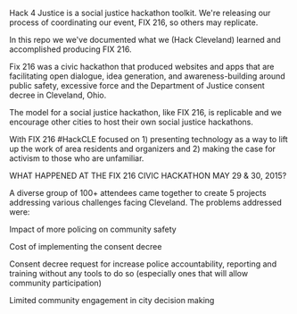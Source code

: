 Hack 4 Justice is a social justice hackathon toolkit. We're releasing our process of coordinating our event, FIX 216, so others may replicate. 

In this repo we we've documented what we (Hack Cleveland) learned and accomplished producing FIX 216.

Fix 216 was a civic hackathon that produced websites and apps that are facilitating open dialogue, idea generation, and awareness-building around public safety, excessive force and the Department of Justice consent decree in Cleveland, Ohio. 

The model for a social justice hackathon, like FIX 216, is replicable and we encourage other cities to host their own social justice hackathons. 

With FIX 216 #HackCLE focused on 1) presenting technology as a way to lift up the work of area residents and organizers and 2) making the case for activism to those who are unfamiliar. 


WHAT HAPPENED AT THE FIX 216 CIVIC HACKATHON MAY 29 & 30, 2015?

A diverse group of 100+ attendees came together to create 5 projects addressing various challenges facing Cleveland. The problems addressed were: 

Impact of more policing on community safety

Cost of implementing the consent decree

Consent decree request for increase police accountability, reporting and training without any tools to do so (especially ones that will allow community participation)

Limited community engagement in city decision making
